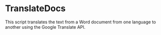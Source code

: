 # TranslateDocs
This script translates the text from a Word document from one language to another using the Google Translate API.
